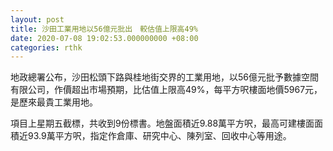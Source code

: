 ```yaml
---
layout: post
title: 沙田工業用地以56億元批出　較估值上限高49%
date: 2020-07-08 19:02:53.000000000 +08:00
categories: rthk
---
```


地政總署公布，沙田松頭下路與桂地街交界的工業用地，以56億元批予數據空間有限公司，作價超出市場預期，比估值上限高49%，每平方呎樓面地價5967元，是歷來最貴工業用地。

項目上星期五截標，共收到9份標書。地盤面積近9.88萬平方呎，最高可建樓面面積近93.9萬平方呎，指定作倉庫、研究中心、陳列室、回收中心等用途。
